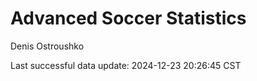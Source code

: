 # Advanced Soccer Statistics
Denis Ostroushko

<!-- gfm -->

Last successful data update: 2024-12-23 20:26:45 CST
